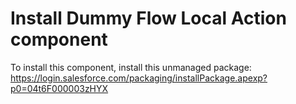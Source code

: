 # Install Dummy Flow Local Action component

To install this component, install this unmanaged package: https://login.salesforce.com/packaging/installPackage.apexp?p0=04t6F000003zHYX
